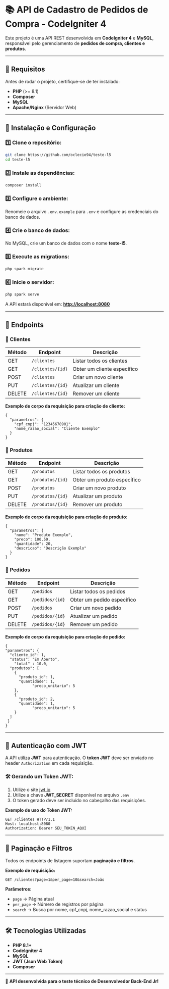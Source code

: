 # 📚 API de Cadastro de Pedidos de Compra - CodeIgniter 4

Este projeto é uma API REST desenvolvida em **CodeIgniter 4** e **MySQL**, responsável pelo gerenciamento de **pedidos de compra, clientes e produtos**.

---

## 📌 Requisitos

Antes de rodar o projeto, certifique-se de ter instalado:

- **PHP** (>= 8.1)
- **Composer**
- **MySQL**
- **Apache/Nginx** (Servidor Web)

---

## 🚀 Instalação e Configuração

### 1️⃣ Clone o repositório:

```bash
git clone https://github.com/oclecio94/teste-l5
cd teste-l5
```

### 2️⃣ Instale as dependências:

```bash
composer install
```

### 3️⃣ Configure o ambiente:

Renomeie o arquivo `.env.example` para `.env` e configure as credenciais do banco de dados.

### 4️⃣ Crie o banco de dados:

No MySQL, crie um banco de dados com o nome **teste-l5**.

### 5️⃣ Execute as migrations:

```bash
php spark migrate
```

### 6️⃣ Inicie o servidor:

```bash
php spark serve
```

A API estará disponível em: **[http://localhost:8080](http://localhost:8080)**

---

## 📌 Endpoints

### 🔹 Clientes

| Método | Endpoint         | Descrição                   |
| ------ | ---------------- | --------------------------- |
| GET    | `/clientes`      | Listar todos os clientes    |
| GET    | `/clientes/{id}` | Obter um cliente específico |
| POST   | `/clientes`      | Criar um novo cliente       |
| PUT    | `/clientes/{id}` | Atualizar um cliente        |
| DELETE | `/clientes/{id}` | Remover um cliente          |

**Exemplo de corpo da requisição para criação de cliente:**

```http
{
  "parametros": {
    "cpf_cnpj": "12345678901",
    "nome_razao_social": "Cliente Exemplo"
  }
}
```

### 🔹 Produtos

| Método | Endpoint         | Descrição                   |
| ------ | ---------------- | --------------------------- |
| GET    | `/produtos`      | Listar todos os produtos    |
| GET    | `/produtos/{id}` | Obter um produto específico |
| POST   | `/produtos`      | Criar um novo produto       |
| PUT    | `/produtos/{id}` | Atualizar um produto        |
| DELETE | `/produtos/{id}` | Remover um produto          |

**Exemplo de corpo da requisição para criação de produto:**

```http
{
  "parametros": {
    "nome": "Produto Exemplo",
    "preco": 100.50,
    "quantidade": 20,
    "descricao": "Descrição Exemplo"
  }
}
```

### 🔹 Pedidos

| Método | Endpoint        | Descrição                  |
| ------ | --------------- | -------------------------- |
| GET    | `/pedidos`      | Listar todos os pedidos    |
| GET    | `/pedidos/{id}` | Obter um pedido específico |
| POST   | `/pedidos`      | Criar um novo pedido       |
| PUT    | `/pedidos/{id}` | Atualizar um pedido        |
| DELETE | `/pedidos/{id}` | Remover um pedido          |

**Exemplo de corpo da requisição para criação de pedido:**

```http
{
"parametros": {
  "cliente_id": 1,
  "status": "Em Aberto",
	"total" : 10.0,
  "produtos": [
    {
      "produto_id": 1,
      "quantidade": 1,
			"preco_unitario": 5
    },
    {
      "produto_id": 2,
      "quantidade": 1,
			"preco_unitario": 5
    }
  ]
 }
}
```

---

## 🔐 Autenticação com JWT

A API utiliza **JWT** para autenticação. O **token JWT** deve ser enviado no header `Authorization` em cada requisição.

### 🛠️ Gerando um Token JWT:

1. Utilize o site [jwt.io](https://jwt.io/)
2. Utilize a chave **JWT_SECRET** disponível no arquivo `.env`
3. O token gerado deve ser incluído no cabeçalho das requisições.

**Exemplo de uso do Token JWT:**

```http
GET /clientes HTTP/1.1
Host: localhost:8080
Authorization: Bearer SEU_TOKEN_AQUI
```

---

## 🎯 Paginação e Filtros

Todos os endpoints de listagem suportam **paginação e filtros**.

**Exemplo de requisição:**

```http
GET /clientes?page=1&per_page=10&search=João
```

**Parâmetros:**

- `page` → Página atual
- `per_page` → Número de registros por página
- `search` → Busca por nome, cpf_cnpj, nome_razao_social e status

---

## 🛠️ Tecnologias Utilizadas

- **PHP 8.1+**
- **CodeIgniter 4**
- **MySQL**
- **JWT (Json Web Token)**
- **Composer**

---

🚀 **API desenvolvida para o teste técnico de Desenvolvedor Back-End Jr!**
